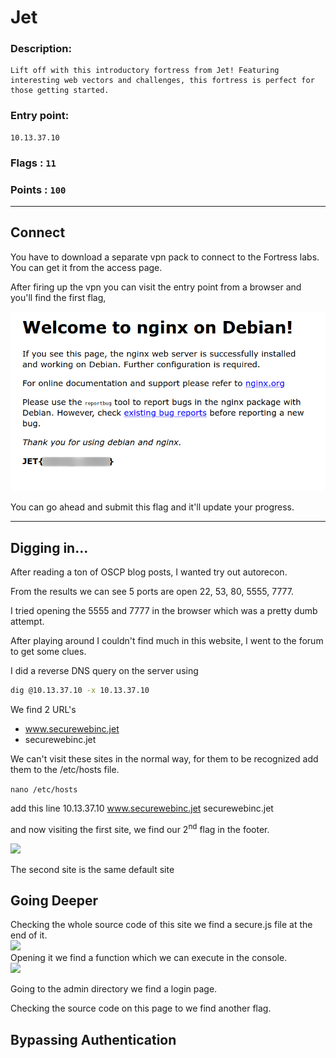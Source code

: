 # Jet

### Description: 
    Lift off with this introductory fortress from Jet! Featuring interesting web vectors and challenges, this fortress is perfect for those getting started.

### Entry point: 
    10.13.37.10    
### Flags   : `11`
### Points : `100`
---
## **Connect**

You have to download a separate vpn pack to connect to the Fortress labs. You can get it from the access page.

After firing up the vpn you can visit the entry point from a browser and you'll find the first flag,

![](images/connect.png)

You can go ahead and submit this flag and it'll update your progress.   

---

## **Digging in...**

After reading a ton of OSCP blog posts, I wanted try out autorecon.

From the results we can see 5 ports are open 22, 53, 80, 5555, 7777.

I tried opening the 5555 and 7777 in the browser which was a pretty dumb attempt.   

After playing around I couldn't find much in this website, I went to the forum to get some clues.

I did a reverse DNS query on the server using
```bash
dig @10.13.37.10 -x 10.13.37.10 
```

We find 2 URL's     
- www.securewebinc.jet
- securewebinc.jet

We can't visit these sites in the normal way, for them to be recognized add them to the /etc/hosts file.

```nano /etc/hosts```

add this line 10.13.37.10 www.securewebinc.jet securewebinc.jet

and now visiting the first site, we find our 2<sup>nd</sup> flag in the footer.

![](images/flag2.png)

The second site is the same default site


## **Going Deeper**

Checking the whole source code of this site we find a secure.js file at the end of it.  
![](images/securejs.png)    
Opening it we find a function which we can execute in the console.  
![](images/console.png)

Going to the admin directory we find a login page.      

Checking the source code on this page to we find another flag.

## **Bypassing Authentication**
